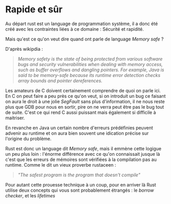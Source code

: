 # Rapide et sûr
    
Au départ rust est un language de programmation système, il a donc été créé avec les contraintes liées à ce domaine : Sécurité et rapidité. 

Mais qu'est ce qu'on veut dire quand ont parle de language *Memory safe* ? 

D'après wikipdia : 
> *Memory safety is the state of being protected from various software bugs and security vulnerabilities when dealing with memory access, such as buffer overflows and dangling pointers. For example, Java is said to be memory-safe because its runtime error detection checks array bounds and pointer dereferences.*

Les amateurs de C doivent certainement comprendre de quoi on parle ici. 
En C on peut faire a peu près ce qu'on veut, si on introduit un bug ce faisant on aura le droit à une jolie *SegFault* sans plus d'information, il ne nous reste plus que GDB pour nous en sortir, pire on ne verra peut être pas le bug tout de suite. 
C'est ce qui rend C aussi puissant mais également si difficile à maitriser.

En revanche en Java un certain nombre d'erreurs prédéfinies peuvent advenir au runtime et on aura bien souvent une idication précise sur l'origine du problème.

Rust est donc un language dit *Memory safe*, mais il emmène cette logigue un peu plus loin : l'énorme différence avec ce qu'on connaissait jusque là c'est que les erreurs de mémoires sont vérifiées à la compilation pas au runtime. Comme le dit un vieux proverbe rustaceen :  

> *"The safest program is the program that doesn't compile"*

Pour autant cette prouesse technique à un coup, pour en arriver là Rust utilise deux concepts qui vous sont probablement étrangés : le *borrow checker*, et les *lifetimes*
